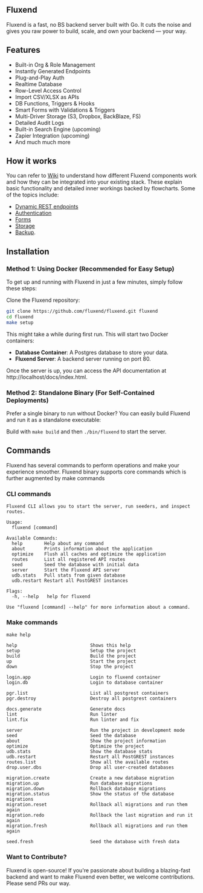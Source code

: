 ## Fluxend
Fluxend is a fast, no BS backend server built with Go. It cuts the noise and gives you raw power to build, scale, and own your backend — your way.

## Features
- Built-in Org & Role Management
- Instantly Generated Endpoints
- Plug-and-Play Auth
- Realtime Database
- Row-Level Access Control
- Import CSV/XLSX as APIs
- DB Functions, Triggers & Hooks
- Smart Forms with Validations & Triggers
- Multi-Driver Storage (S3, Dropbox, BackBlaze, FS)
- Detailed Audit Logs
- Built-in Search Engine (upcoming)
- Zapier Integration (upcoming)
- And much much more

## How it works
You can refer to [Wiki](https://github.com/fluxend/fluxend/wiki) to understand how different Fluxend components work and how they can be integrated into your existing stack. These explain basic functionality and detailed inner workings backed by flowcharts. Some of the topics include:
- [Dynamic REST endpoints](https://github.com/fluxend/fluxend/wiki/Dynamic-REST-Endpoints)
- [Authentication](https://github.com/fluxend/fluxend/wiki/Authentication)
- [Forms](https://github.com/fluxend/fluxend/wiki/Forms)
- [Storage](https://github.com/fluxend/fluxend/wiki/Storage)
- [Backup](https://github.com/fluxend/fluxend/wiki/Backups).

## Installation

### Method 1: Using Docker (Recommended for Easy Setup)
To get up and running with Fluxend in just a few minutes, simply follow these steps:

Clone the Fluxend repository:
```bash
git clone https://github.com/fluxend/fluxend.git fluxend
cd fluxend
make setup
   ```
This might take a while during first run. This will start two Docker containers:

- **Database Container**: A Postgres database to store your data.
- **Fluxend Server**: A backend server running on port 80.

Once the server is up, you can access the API documentation at http://localhost/docs/index.html.

### Method 2: Standalone Binary (For Self-Contained Deployments)
Prefer a single binary to run without Docker? You can easily build Fluxend and run it as a standalone executable:

Build with `make build` and then `./bin/fluxend` to start the server.

## Commands
Fluxend has several commands to perform operations and make your experience smoother. Fluxend binary supports core commands which is further augmented by make commands

### CLI commands
```
Fluxend CLI allows you to start the server, run seeders, and inspect routes.

Usage:
  fluxend [command]

Available Commands:
  help        Help about any command
  about       Prints information about the application
  optimize    Flush all caches and optimize the application
  routes      List all registered API routes
  seed        Seed the database with initial data
  server      Start the Fluxend API server
  udb.stats   Pull stats from given database
  udb.restart Restart all PostGREST instances

Flags:
  -h, --help   help for fluxend

Use "fluxend [command] --help" for more information about a command.
```

### Make commands
```
make help

help                           Shows this help
setup                          Setup the project
build                          Build the project
up                             Start the project
down                           Stop the project

login.app                      Login to fluxend container
login.db                       Login to database container

pgr.list                       List all postgrest containers
pgr.destroy                    Destroy all postgrest containers

docs.generate                  Generate docs
lint                           Run linter
lint.fix                       Run linter and fix

server                         Run the project in development mode
seed                           Seed the database
about                          Show the project information
optimize                       Optimize the project
udb.stats                      Show the database stats
udb.restart                    Restart all PostGREST instances
routes.list                    Show all the available routes
drop.user.dbs                  Drop all user-created databases

migration.create               Create a new database migration
migration.up                   Run database migrations
migration.down                 Rollback database migrations
migration.status               Show the status of the database migrations
migration.reset                Rollback all migrations and run them again
migration.redo                 Rollback the last migration and run it again
migration.fresh                Rollback all migrations and run them again

seed.fresh                     Seed the database with fresh data
```

### Want to Contribute?
Fluxend is open-source! If you're passionate about building a blazing-fast backend and want to make Fluxend even better, we welcome contributions. Please send PRs our way.
